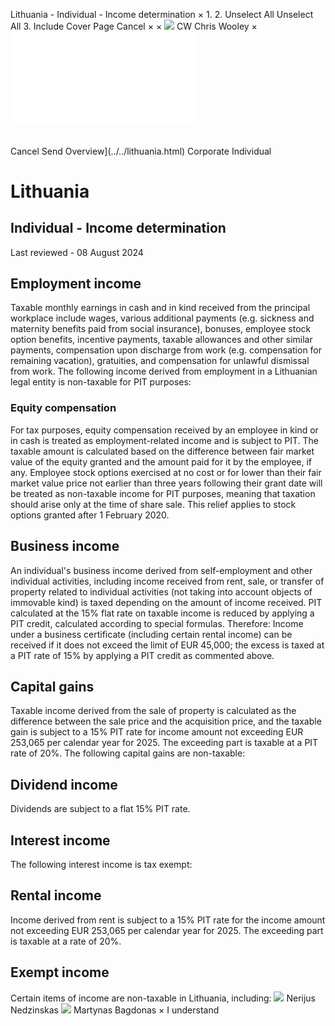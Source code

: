 Lithuania - Individual - Income determination
×
1.
2.
Unselect All
Unselect All
3.
Include Cover Page
Cancel
×
×
![](../../-/media/world-wide-tax-summaries/attachments/global---chris-wooley.ashx%3Frev=ac5e5f3223b34096b1afc2a6009c7320&revision=ac5e5f32-23b3-4096-b1af-c2a6009c7320&hash=859B7ADC84DC2CBEC9760E9E6EE7DE6D0A8BFCDF)
CW
Chris Wooley
×
![](income-determination.html)
######
Cancel
Send
Overview](../../lithuania.html)
Corporate
Individual
# Lithuania
## Individual - Income determination
Last reviewed - 08 August 2024
## Employment income
Taxable monthly earnings in cash and in kind received from the principal workplace include wages, various additional payments (e.g. sickness and maternity benefits paid from social insurance), bonuses, employee stock option benefits, incentive payments, taxable allowances and other similar payments, compensation upon discharge from work (e.g. compensation for remaining vacation), gratuities, and compensation for unlawful dismissal from work.
The following income derived from employment in a Lithuanian legal entity is non-taxable for PIT purposes:
### Equity compensation
For tax purposes, equity compensation received by an employee in kind or in cash is treated as employment-related income and is subject to PIT. The taxable amount is calculated based on the difference between fair market value of the equity granted and the amount paid for it by the employee, if any.
Employee stock options exercised at no cost or for lower than their fair market value price not earlier than three years following their grant date will be treated as non-taxable income for PIT purposes, meaning that taxation should arise only at the time of share sale. This relief applies to stock options granted after 1 February 2020.
## Business income
An individual's business income derived from self-employment and other individual activities, including income received from rent, sale, or transfer of property related to individual activities (not taking into account objects of immovable kind) is taxed depending on the amount of income received. PIT calculated at the 15% flat rate on taxable income is reduced by applying a PIT credit, calculated according to special formulas. Therefore:
Income under a business certificate (including certain rental income) can be received if it does not exceed the limit of EUR 45,000; the excess is taxed at a PIT rate of 15% by applying a PIT credit as commented above.
## Capital gains
Taxable income derived from the sale of property is calculated as the difference between the sale price and the acquisition price, and the taxable gain is subject to a 15% PIT rate for income amount not exceeding EUR 253,065 per calendar year for 2025. The exceeding part is taxable at a PIT rate of 20%.
The following capital gains are non-taxable:
## Dividend income
Dividends are subject to a flat 15% PIT rate.
## Interest income
The following interest income is tax exempt:
## Rental income
Income derived from rent is subject to a 15% PIT rate for the income amount not exceeding EUR 253,065 per calendar year for 2025. The exceeding part is taxable at a rate of 20%.
## Exempt income
Certain items of income are non-taxable in Lithuania, including:
![](../../-/media/world-wide-tax-summaries/attachments/lithuania---nerijus_nedzinskas.ashx%3Frev=772ebd61a7734bbaa4d3b6f2083d2bbf&revision=772ebd61-a773-4bba-a4d3-b6f2083d2bbf&hash=EAC2D6543DECBDAF68A1EA4D46E4D61F3BD60125)
Nerijus Nedzinskas
![](../../-/media/world-wide-tax-summaries/lithuaniamartynas-bagdonaslithuania--martynas-bagdonaspng20230502103638930.ashx%3Frev=bf93813659174bbfa62a7ba0d3465276&revision=bf938136-5917-4bbf-a62a-7ba0d3465276&hash=B0FAE7E40F81C570D8F29970FDE55CEE6B3C1B2D)
Martynas Bagdonas
×
I understand
